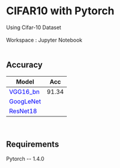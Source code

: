 # CIFAR10 with Pytorch<br>

Using Cifar-10 Dataset<br>  
Workspace : Jupyter Notebook<br>
<br>
## Accuracy
|Model|Acc|
|---|---|
|<span style="color:blue">VGG16_bn</span>|91.34|
|<span style="color:blue">GoogLeNet</span>||
|<span style="color:blue">ResNet18</span>||

<br>



## Requirements<br>
Pytorch -- 1.4.0
